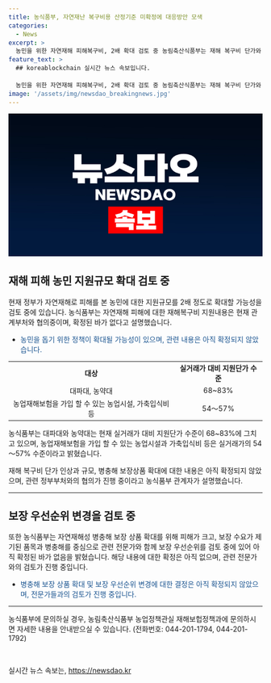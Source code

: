 ```yaml
---
title: 농식품부, 자연재난 복구비용 산정기준 미확정에 대응방안 모색
categories:
  - News
excerpt: >
  농민을 위한 자연재해 피해복구비, 2배 확대 검토 중 농림축산식품부는 재해 복구비 단가와 규모 등이 확정되지 않았다고 설명했습니다. 현재 지원단가는 시중가격의 절반에 불과하며, 자연재해성 병충해 보장상품 확대 역시 논의 중이라고 전했습니다. 불확실성 속에서 농민들의 지원을 위한 정책 논의가 이어지고 있습니다. (전화: 044-201-1794, 044-201-1792) [자료출처: 정책브리핑 www.korea.kr]
feature_text: >
  ## koreablockchain 실시간 뉴스 속보입니다.

  농민을 위한 자연재해 피해복구비, 2배 확대 검토 중 농림축산식품부는 재해 복구비 단가와 규모 등이 확정되지 않았다고 설명했습니다. 현재 지원단가는 시중가격의 절반에 불과하며, 자연재해성 병충해 보장상품 확대 역시 논의 중이라고 전했습니다. 불확실성 속에서 농민들의 지원을 위한 정책 논의가 이어지고 있습니다. (전화: 044-201-1794, 044-201-1792) [자료출처: 정책브리핑 www.korea.kr]
image: '/assets/img/newsdao_breakingnews.jpg'
---
```


<p><img src="/assets/img/newsdao_breakingnews.jpg" alt="koreablockchain 속보" /></p>

<h2 data-ke-size="size26">재해 피해 농민 지원규모 확대 검토 중</h2>

<p data-ke-size="size16">현재 정부가 자연재해로 피해를 본 농민에 대한 지원규모를 2배 정도로 확대할 가능성을 검토 중에 있습니다. 농식품부는 자연재해 피해에 대한 재해복구비 지원내용은 현재 관계부처와 협의중이며, 확정된 바가 없다고 설명했습니다.</p>

<ul>
<li><span style="color: #1a5490;">농민을 돕기 위한 정책이 확대될 가능성이 있으며, 관련 내용은 아직 확정되지 않았습니다.</span></li>
</ul>

<table>
<tbody>
<tr>
<td style="text-align: center; height: 17px;"><b>대상</b></td>
<td style="text-align: center; height: 17px;"><b>실거래가 대비 지원단가 수준</b></td>
</tr>
<tr>
<td style="text-align: center; height: 17px;">대파대, 농약대</td>
<td style="text-align: center; height: 17px;">68~83%</td>
</tr>
<tr>
<td style="text-align: center; height: 17px;">농업재해보험을 가입 할 수 있는 농업시설, 가축입식비 등</td>
<td style="text-align: center; height: 17px;">54～57%</td>
</tr>
</tbody>
</table>

<p data-ke-size="size16">농식품부는 대파대와 농약대는 현재 실거래가 대비 지원단가 수준이 68~83%에 그치고 있으며, 농업재해보험을 가입 할 수 있는 농업시설과 가축입식비 등은 실거래가의 54～57% 수준이라고 밝혔습니다.</p>

<p data-ke-size="size16">재해 복구비 단가 인상과 규모, 병충해 보장상품 확대에 대한 내용은 아직 확정되지 않았으며, 관련 정부부처와의 협의가 진행 중이라고 농식품부 관계자가 설명했습니다.</p>

<hr>

<h2 data-ke-size="size26">보장 우선순위 변경을 검토 중</h2>

<p data-ke-size="size16">또한 농식품부는 자연재해성 병충해 보장 상품 확대를 위해 피해가 크고, 보장 수요가 제기된 품목과 병충해를 중심으로 관련 전문가와 함께 보장 우선순위를 검토 중에 있어 아직 확정된 바가 없음을 밝혔습니다. 해당 내용에 대한 확정은 아직 없으며, 관련 전문가와의 검토가 진행 중입니다.</p>

<ul>
<li><span style="color: #1a5490;">병충해 보장 상품 확대 및 보장 우선순위 변경에 대한 결정은 아직 확정되지 않았으며, 전문가들과의 검토가 진행 중입니다.</span></li>
</ul>

<hr>

<p data-ke-size="size16">농식품부에 문의하실 경우, 농림축산식품부 농업정책관실 재해보헙정책과에 문의하시면 자세한 내용을 안내받으실 수 있습니다. (전화번호: 044-201-1794, 044-201-1792)</p>

<p data-ke-size="size16">&nbsp;</p>
실시간 뉴스 속보는, <a href="https://newsdao.kr" rel="dofollow">https://newsdao.kr</a>


